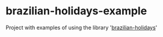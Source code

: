 # brazilian-holidays-example
Project with examples of using the library '[brazilian-holidays](https://github.com/quantisbr/brazilian-holidays)'
